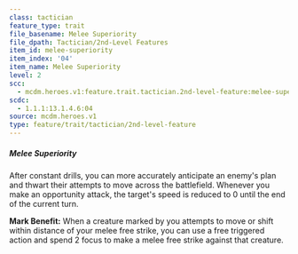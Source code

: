 ```yaml
---
class: tactician
feature_type: trait
file_basename: Melee Superiority
file_dpath: Tactician/2nd-Level Features
item_id: melee-superiority
item_index: '04'
item_name: Melee Superiority
level: 2
scc:
  - mcdm.heroes.v1:feature.trait.tactician.2nd-level-feature:melee-superiority
scdc:
  - 1.1.1:13.1.4.6:04
source: mcdm.heroes.v1
type: feature/trait/tactician/2nd-level-feature
---
```


##### Melee Superiority

After constant drills, you can more accurately anticipate an enemy's plan and thwart their attempts to move across the battlefield. Whenever you make an opportunity attack, the target's speed is reduced to 0 until the end of the current turn.

**Mark Benefit:** When a creature marked by you attempts to move or shift within distance of your melee free strike, you can use a free triggered action and spend 2 focus to make a melee free strike against that creature.
